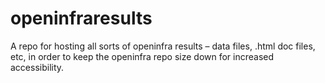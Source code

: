 # openinfraresults
A repo for hosting all sorts of openinfra results – data files, .html doc files, etc, in order to keep the openinfra repo size down for increased accessibility. 
